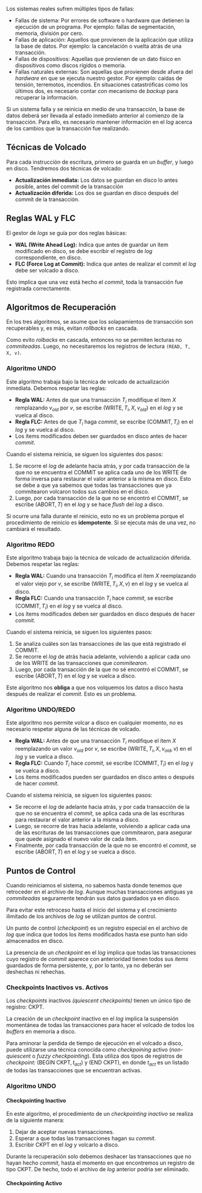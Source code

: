 Los sistemas reales sufren múltiples tipos de fallas:

- Fallas de sistema: Por errores de software o hardware que detienen la ejecución de un programa. Por ejemplo: fallas de segmentación, memoria, división por cero.
- Fallas de aplicación: Aquellos que provienen de la aplicación que utiliza la base de datos. Por ejemplo: la cancelación o vuelta atrás de una transacción.
- Fallas de dispositivos: Aquellas que provienen de un dato físico en dispositivos como discos rígidos o memoria.
- Fallas naturales externas: Son aquellas que provienen desde afuera del *hardware* en que se ejecuta nuestro gestor. Por ejemplo: caídas de tensión, terremotos, incendios.
En situaciones catastróficas como los últimos dos, es necesario contar con mecanismo de *backup* para recuperar la información.

Si un sistema falla y se reinicia en medio de una transacción, la base de datos deberá ser llevada al estado inmediato anterior al comienzo de la transacción. Para ello, es necesario mantener información en el *log* acerca de los cambios que la transacción fue realizando.

## Técnicas de Volcado

Para cada instrucción de escritura, primero se guarda en un *buffer*, y luego en disco. Tendremos dos técnicas de volcado:

- **Actualización inmediata:** Los datos se guardan en disco lo antes posible, antes del commit de la transacción
- **Actualización diferida:** Los dos se guardan en disco después del commit de la transacción.

## Reglas WAL y FLC

El gestor de *logs* se guía por dos reglas básicas:

- **WAL (Write Ahead Log):** Indica que antes de guardar un ítem modificado en disco, se debe escribir el registro de *log* correspondiente, en disco.
- **FLC (Force Log at Commit):** Indica que antes de realizar el commit el *log* debe ser volcado a disco.

Esto implica que una vez está hecho el *commit*, toda la transacción fue registrada correctamente.

## Algoritmos de Recuperación

En los tres algoritmos, se asume que los solapamientos de transacción son recuperables y, es más, evitan *rollbacks* en cascada.

Como evito *rolbacks* en cascada, entonces no se permiten lecturas no *commiteadas*. Luego, no necesitaremos los registros de lectura `(READ, T, X, v)`.

### Algoritmo UNDO

Este algoritmo trabaja bajo la técnica de volcado de actualización inmediata. Debemos respetar las reglas:

- **Regla WAL:** Antes de que una transacción $T_i$ modifique el ítem $X$ remplazando $v_{old}$ por $v$, se escribe $(\text{WRITE}, T_i, X, v_{old})$ en el *log* y se vuelca al disco.
- **Regla FLC:** Antes de que $T_i$ haga *commit*, se escribe $(\text{COMMIT}, T_i)$ en el *log* y se vuelca al disco.
- Los ítems modificados deben ser guardados en disco antes de hacer *commit*.

Cuando el sistema reinicia, se siguen los siguientes dos pasos:

1. Se recorre el *log* de adelante hacia atrás, y por cada transacción de la que no se encuentra el $\text{COMMIT}$ se aplica cada uno de los $\text{WRITE}$ de forma inversa para restaurar el valor anterior a la misma en disco. Esto se debe a que ya sabemos que todas las transacciones que ya commitearon volcaron todos sus cambios en el disco.
2. Luego, por cada transacción de la que no se encontró el $\text{COMMIT}$, se escribe $(\text{ABORT}, T)$ en el *log* y se hace *flush* del *log* a disco.

Si ocurre una falla durante el reinicio, esto no es un problema porque el procedimiento de reinicio es **idempotente**. Si se ejecuta más de una vez, no cambiará el resultado.

### Algoritmo REDO

Este algoritmo trabaja bajo la técnica de volcado de actualización diferida. Debemos respetar las reglas:

- **Regla WAL:** Cuando una transacción $T_i$ modifica el ítem $X$ reemplazando el valor viejo por $v$, se escribe $(\text{WRITE}, T_i, X, v)$ en el *log* y se vuelca al disco.
- **Regla FLC:** Cuando una transacción $T_i$ hace *commit*, se escribe $(\text{COMMIT}, T_i)$ en el *log* y se vuelca al disco.
- Los ítems modificados deben ser guardados en disco después de hacer *commit*.

Cuando el sistema reinicia, se siguen los siguientes pasos:

1. Se analiza cuáles son las transacciones de las que está registrado el $\text{COMMIT}$.
2. Se recorre el *log* de atrás hacia adelante, volviendo a aplicar cada uno de los $\text{WRITE}$ de las transacciones que *commitearon*.
3. Luego, por cada transacción de la que no sé encontró el $\text{COMMIT}$, se escribe $(\text{ABORT}, T)$ en el *log* y se vuelca a disco.

Este algoritmo nos **obliga** a que nos volquemos los datos a disco hasta después de realizar el *commit*. Esto es un problema.

### Algoritmo UNDO/REDO

Este algoritmo nos permite volcar a disco en cualquier momento, no es necesario respetar alguna de las técnicas de volcado.

- **Regla WAL:** Antes de que una transacción $T_i$ modifique el ítem $X$ reemplazando un valor $v_{old}$ por $v$, se escribe $(\text{WRITE}, T_i, X, v_{old}, v)$ en el *log* y se vuelca a disco.
- **Regla FLC:** Cuando $T_i$ hace *commit*, se escribe $(\text{COMMIT}, T_i)$ en el *log* y se vuelca a disco.
- Los ítems modificados pueden ser guardados en disco antes o después de hacer *commit*.

Cuando el sistema reinicia, se siguen los siguientes pasos:

- Se recorre el *log* de adelante hacia atrás, y por cada transacción de la que no se encuentra el *commit*, se aplica cada una de las escrituras para restaurar el valor anterior a la misma a disco.
- Luego, se recorre de tras hacia adelante, volviendo a aplicar cada una de las escrituras de las transacciones que commitearon, para asegurar que quede asignado el nuevo valor de cada ítem.
- Finalmente, por cada transacción de la que no se encontró el *commit*, se escribe $(\text{ABORT}, T)$ en el *log* y se vuelca a disco.

## Puntos de Control

Cuando reiniciamos el sistema, no sabemos hasta donde tenemos que retroceder en el archivo de *log*. Aunque muchas transacciones antiguas ya *commiteadas* seguramente tendrán sus datos guardados ya en disco.

Para evitar este retroceso hasta el inicio del sistema y el crecimiento ilimitado de los archivos de *log* se utilizan puntos de control.

Un punto de control (*checkpoint*) es un registro especial en el archivo de *log* que indica que todos los ítems modificados hasta ese punto han sido almacenados en disco.

La presencia de un *checkpoint* en el *log* implica que todas las transacciones cuyo registro de *commit* aparece con anterioridad tienen todos sus *items* guardados de forma persistente, y, por lo tanto, ya no deberán ser deshechas ni rehechas.

### Checkpoints Inactivos vs. Activos

Los *checkpoints* inactivos *(quiescent checkpoints)* tienen un único tipo de registro: $\text{CKPT}$.

La creación de un *checkpoint* inactivo en el *log* implica la suspensión momentánea de todas las transacciones para hacer el volcado de todos los *buffers* en memoria a disco.

Para aminorar la perdida de tiempo de ejecución en el volcado a disco, puede utilizarse una técnica conocida como *checkpoining* activo (*non-quiescent* o *fuzzy checkpointing*). Esta utiliza dos tipos de registros de *checkpoint*: $(\text{BEGIN CKPT}, t_{act}$) y $(\text{END CKPT})$, en donde $t_{act}$ es un listado de todas las transacciones que se encuentran activas.

### Algoritmo UNDO

#### Checkpointing Inactivo

En este algoritmo, el procedimiento de un *checkpointing inactivo* se realiza de la siguiente manera:

1. Dejar de aceptar nuevas transacciones.
2. Esperar a que todas las transacciones hagan su *commit*.
3. Escribir $\text{CKPT}$ en el *log* y volcarlo a disco.

Durante la recuperación solo debemos deshacer las transacciones que no hayan hecho *commit*, hasta el momento en que encontremos un registro de tipo $\text{CKPT}$. De hecho, todo el archivo de *log* anterior podria ser eliminado.

#### Checkpointing Activo

